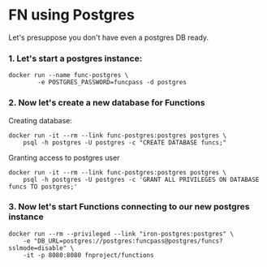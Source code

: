 # FN using Postgres

Let's presuppose you don't have even a postgres DB ready.

### 1. Let's start a postgres instance:

```
docker run --name func-postgres \
        -e POSTGRES_PASSWORD=funcpass -d postgres
```

### 2. Now let's create a new database for Functions

Creating database:

```
docker run -it --rm --link func-postgres:postgres postgres \
    psql -h postgres -U postgres -c "CREATE DATABASE funcs;"
```

Granting access to postgres user

```
docker run -it --rm --link func-postgres:postgres postgres \
    psql -h postgres -U postgres -c 'GRANT ALL PRIVILEGES ON DATABASE funcs TO postgres;'
```

### 3. Now let's start Functions connecting to our new postgres instance

```
docker run --rm --privileged --link "iron-postgres:postgres" \
    -e "DB_URL=postgres://postgres:funcpass@postgres/funcs?sslmode=disable" \
    -it -p 8080:8080 fnproject/functions
```
